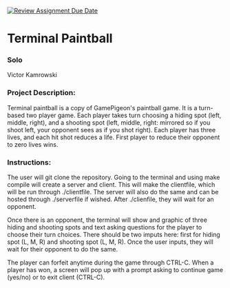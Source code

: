 [![Review Assignment Due Date](https://classroom.github.com/assets/deadline-readme-button-22041afd0340ce965d47ae6ef1cefeee28c7c493a6346c4f15d667ab976d596c.svg)](https://classroom.github.com/a/Vh67aNdh)
# Terminal Paintball

### Solo

Victor Kamrowski

### Project Description:

Terminal paintball is a copy of GamePigeon's paintball game. It is a turn-based two player game. Each player takes turn choosing a hiding spot (left, middle, right), and a shooting spot (left, middle, right: mirrored so if you shoot left, your opponent sees as if you shot right). Each player has three lives, and each hit shot reduces a life. First player to reduce their opponent to zero lives wins.

### Instructions:

The user will git clone the repository. Going to the terminal and using make compile will create a server and client. This will make the clientfile, which will be run through ./clientfile. The server will also do the same and can be hosted through ./serverfile if wished. After ./clienfile, they will wait for an opponent.

Once there is an opponent, the terminal will show and graphic of three hiding and shooting spots and text asking questions for the player to choose their turn choices. There should be two imputs here: first for hiding spot (L, M, R) and shooting spot (L, M, R). Once the user inputs, they will wait for their opponent to do the same.

The player can forfeit anytime during the game through CTRL-C. When a player has won, a screen will pop up with a prompt asking to continue game (yes/no) or to exit client (CTRL-C).

